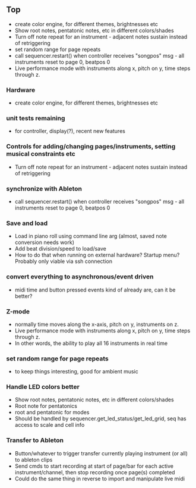 ## Top
- create color engine, for different themes, brightnesses etc
- Show root notes, pentatonic notes, etc in different colors/shades
- Turn off note repeat for an instrument - adjacent notes sustain instead of retriggering
- set random range for page repeats
- call sequencer.restart() when controller receives "songpos" msg - all instruments reset to page 0, beatpos 0
- Live performance mode with instruments along x, pitch on y, time steps through z.

### Hardware
- create color engine, for different themes, brightnesses etc

### unit tests remaining
- for controller, display(?), recent new features

### Controls for adding/changing pages/instruments, setting musical constraints etc
- Turn off note repeat for an instrument - adjacent notes sustain instead of retriggering

### synchronize with Ableton
- call sequencer.restart() when controller receives "songpos" msg - all instruments reset to page 0, beatpos 0

### Save and load
- Load in piano roll using command line arg (almost, saved note conversion needs work)
- Add beat division/speed to load/save
- How to do that when running on external hardware? Startup menu? Probably only viable via ssh connection

### convert everything to asynchronous/event driven
- midi time and button pressed events kind of already are, can it be better?

### Z-mode
- normally time moves along the x-axis, pitch on y, instruments on z.
- Live performance mode with instruments along x, pitch on y, time steps through z.
- In other words, the ability to play all 16 instruments in real time

### set random range for page repeats
- to keep things interesting, good for ambient music

### Handle LED colors better
- Show root notes, pentatonic notes, etc in different colors/shades
- Root note for pentatonics
- root and pentatonic for modes
- Should be handled by sequencer.get_led_status/get_led_grid, seq has access to scale and cell info

### Transfer to Ableton
- Button/whatever to trigger transfer currently playing instrument (or all) to ableton clips
- Send cmds to start recording at start of page/bar for each active instrument/channel, then stop recording once page(s) completed
- Could do the same thing in reverse to import and manipulate live midi
